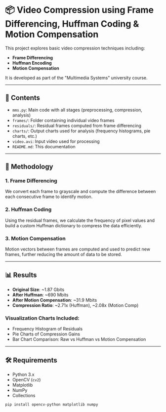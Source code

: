# 📦 Video Compression using Frame Differencing, Huffman Coding & Motion Compensation

This project explores basic video compression techniques including:

- **Frame Differencing**
- **Huffman Encoding**
- **Motion Compensation**

It is developed as part of the "Multimedia Systems" university course.

---

## 📁 Contents

- `mms.py`: Main code with all stages (preprocessing, compression, analysis)
- `frames/`: Folder containing individual video frames
- `residuals/`: Residual frames computed from frame differencing
- `charts/`: Output charts used for analysis (frequency histograms, pie charts, etc.)
- `video.avi`: Input video used for processing
- `README.md`: This documentation

---

## 🚀 Methodology

### 1. Frame Differencing
We convert each frame to grayscale and compute the difference between each consecutive frame to identify motion.

### 2. Huffman Coding
Using the residual frames, we calculate the frequency of pixel values and build a custom Huffman dictionary to compress the data efficiently.

### 3. Motion Compensation
Motion vectors between frames are computed and used to predict new frames, further reducing the amount of data to be stored.

---

## 📊 Results

- **Original Size**: ~1.87 Gbits  
- **After Huffman**: ~690 Mbits  
- **After Motion Compensation**: ~31.9 Mbits  
- **Compression Ratio**: ~2.71x (Huffman), ~2.08x (Motion Comp)

### Visualization Charts Included:

- Frequency Histogram of Residuals
- Pie Charts of Compression Gains
- Bar Chart Comparison: Raw vs Huffman vs Motion Compensation

---

## 🛠️ Requirements

- Python 3.x
- OpenCV (`cv2`)
- Matplotlib
- NumPy
- Collections

```bash
pip install opencv-python matplotlib numpy
